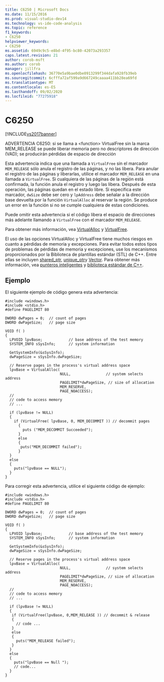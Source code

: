 ```yaml
---
title: C6250 | Microsoft Docs
ms.date: 11/15/2016
ms.prod: visual-studio-dev14
ms.technology: vs-ide-code-analysis
ms.topic: reference
f1_keywords:
- C6250
helpviewer_keywords:
- C6250
ms.assetid: 6949c9c5-e8bd-4f95-bc80-42073a293357
caps.latest.revision: 21
author: corob-msft
ms.author: corob
manager: jillfra
ms.openlocfilehash: 36770e5a9bae0dbe0913299f344dafa928fb39eb
ms.sourcegitcommit: 6cfffa72af599a9d667249caaaa411bb28ea69fd
ms.translationtype: MT
ms.contentlocale: es-ES
ms.lasthandoff: 09/02/2020
ms.locfileid: "77275918"
---
```

# <a name="c6250"></a>C6250
[!INCLUDE[vs2017banner](../includes/vs2017banner.md)]

ADVERTENCIA C6250: si se llama a \<function> VirtualFree sin la marca MEM_RELEASE se puede liberar memoria pero no descriptores de dirección (VAD); se producirán pérdidas de espacio de dirección  
  
 Esta advertencia indica que una llamada a `VirtualFree` sin el marcador `MEM_RELEASE` sólo anula el registro de las páginas, y no las libera. Para anular el registro de las páginas y liberarlas, utilice el marcador `MEM_RELEASE` en una llamada a `VirtualFree`. Si cualquiera de las páginas de la región está confirmada, la función anula el registro y luego las libera. Después de esta operación, las páginas quedan en el estado libre. Si especifica este marcador, `dwSize` debe ser cero y `lpAddress` debe señalar a la dirección base devuelta por la función `VirtualAlloc` al reservar la región. Se produce un error en la función si no se cumple cualquiera de estas condiciones.  
  
 Puede omitir esta advertencia si el código libera el espacio de direcciones más adelante llamando a `VirtualFree` con el marcador `MEM_RELEASE`.  
  
 Para obtener más información, vea [VirtualAlloc](https://msdn.microsoft.com/library/aa366887.aspx) y [VirtualFree](https://msdn.microsoft.com/library/aa366892.aspx).  
  
 El uso de las opciones VirtualAlloc y VirtualFree tiene muchos riesgos en cuanto a pérdidas de memoria y excepciones. Para evitar todos estos tipos de problemas de pérdidas de memoria y excepciones, use los mecanismos proporcionados por la Biblioteca de plantillas estándar (STL) de C++. Entre ellas se incluyen [shared_ptr](https://msdn.microsoft.com/library/1469fc51-c658-43f1-886c-f4530dd84860), [unique_ptr](https://msdn.microsoft.com/library/acdf046b-831e-4a4a-83aa-6d4ee467db9a)y [Vector](https://msdn.microsoft.com/library/c1431ad8-c0b6-4dbb-89c4-5f651e432d7f). Para obtener más información, vea [punteros inteligentes](https://msdn.microsoft.com/library/909ef870-904c-49b6-b8cd-e9d0b7dc9435) y [biblioteca estándar de C++](https://msdn.microsoft.com/library/a37d3ba3-58af-47c7-9ee2-441ccd7b77ee).  
  
## <a name="example"></a>Ejemplo  
 El siguiente ejemplo de código genera esta advertencia:  
  
```  
#include <windows.h>  
#include <stdio.h>  
#define PAGELIMIT 80              
  
DWORD dwPages = 0;  // count of pages   
DWORD dwPageSize;   // page size   
  
VOID f( )  
{  
  LPVOID lpvBase;            // base address of the test memory  
  SYSTEM_INFO sSysInfo;      // system information  
  
  GetSystemInfo(&sSysInfo);    
  dwPageSize = sSysInfo.dwPageSize;  
  
  // Reserve pages in the process's virtual address space  
  lpvBase = VirtualAlloc(  
                         NULL,                // system selects address  
                         PAGELIMIT*dwPageSize, // size of allocation  
                         MEM_RESERVE,          
                         PAGE_NOACCESS);       
  //  
  // code to access memory   
  // ...  
  
  if (lpvBase != NULL)  
  {  
    if (VirtualFree( lpvBase, 0, MEM_DECOMMIT )) // decommit pages  
      {  
        puts ("MEM_DECOMMIT Succeeded");  
      }  
      else  
      {  
       puts("MEM_DECOMMIT failed");  
      }  
  }  
  else  
  {  
    puts("lpvBase == NULL");  
  }  
}  
```  
  
 Para corregir esta advertencia, utilice el siguiente código de ejemplo:  
  
```  
#include <windows.h>  
#include <stdio.h>  
#define PAGELIMIT 80              
  
DWORD dwPages = 0;  // count of pages   
DWORD dwPageSize;   // page size   
  
VOID f( )  
{  
  LPVOID lpvBase;            // base address of the test memory  
  SYSTEM_INFO sSysInfo;      // system information  
  
  GetSystemInfo(&sSysInfo);    
  dwPageSize = sSysInfo.dwPageSize;  
  
  // Reserve pages in the process's virtual address space  
  lpvBase = VirtualAlloc(  
                         NULL,                // system selects address  
                         PAGELIMIT*dwPageSize, // size of allocation  
                         MEM_RESERVE,          
                         PAGE_NOACCESS);       
  //  
  // code to access memory   
  // ...  
  
  if (lpvBase != NULL)  
  {  
   if (VirtualFree(lpvBase, 0,MEM_RELEASE )) // decommit & release   
   {  
     // code ...  
   }  
   else  
   {  
     puts("MEM_RELEASE failed");  
   }  
  }  
  else   
  {  
    puts("lpvBase == Null ");  
    // code...  
  }  
}  
```
